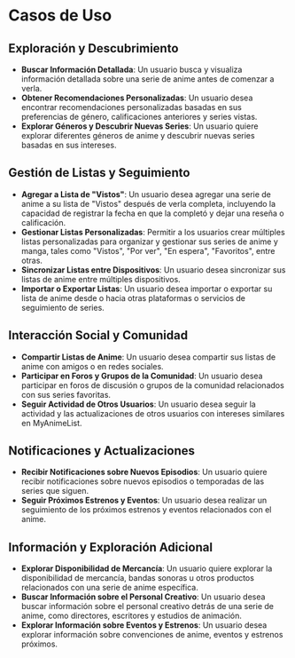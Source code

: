 # Casos de Uso

## Exploración y Descubrimiento

- **Buscar Información Detallada**: Un usuario busca y visualiza información detallada sobre una serie de anime antes de comenzar a verla.
- **Obtener Recomendaciones Personalizadas**: Un usuario desea encontrar recomendaciones personalizadas basadas en sus preferencias de género, calificaciones anteriores y series vistas.
- **Explorar Géneros y Descubrir Nuevas Series**: Un usuario quiere explorar diferentes géneros de anime y descubrir nuevas series basadas en sus intereses.

## Gestión de Listas y Seguimiento

- **Agregar a Lista de "Vistos"**: Un usuario desea agregar una serie de anime a su lista de "Vistos" después de verla completa, incluyendo la capacidad de registrar la fecha en que la completó y dejar una reseña o calificación.
- **Gestionar Listas Personalizadas**: Permitir a los usuarios crear múltiples listas personalizadas para organizar y gestionar sus series de anime y manga, tales como "Vistos", "Por ver", "En espera", "Favoritos", entre otras.
- **Sincronizar Listas entre Dispositivos**: Un usuario desea sincronizar sus listas de anime entre múltiples dispositivos.
- **Importar o Exportar Listas**: Un usuario desea importar o exportar su lista de anime desde o hacia otras plataformas o servicios de seguimiento de series.

## Interacción Social y Comunidad

- **Compartir Listas de Anime**: Un usuario desea compartir sus listas de anime con amigos o en redes sociales.
- **Participar en Foros y Grupos de la Comunidad**: Un usuario desea participar en foros de discusión o grupos de la comunidad relacionados con sus series favoritas.
- **Seguir Actividad de Otros Usuarios**: Un usuario desea seguir la actividad y las actualizaciones de otros usuarios con intereses similares en MyAnimeList.

## Notificaciones y Actualizaciones

- **Recibir Notificaciones sobre Nuevos Episodios**: Un usuario quiere recibir notificaciones sobre nuevos episodios o temporadas de las series que siguen.
- **Seguir Próximos Estrenos y Eventos**: Un usuario desea realizar un seguimiento de los próximos estrenos y eventos relacionados con el anime.

## Información y Exploración Adicional

- **Explorar Disponibilidad de Mercancía**: Un usuario quiere explorar la disponibilidad de mercancía, bandas sonoras u otros productos relacionados con una serie de anime específica.
- **Buscar Información sobre el Personal Creativo**: Un usuario desea buscar información sobre el personal creativo detrás de una serie de anime, como directores, escritores y estudios de animación.
- **Explorar Información sobre Eventos y Estrenos**: Un usuario desea explorar información sobre convenciones de anime, eventos y estrenos próximos.
